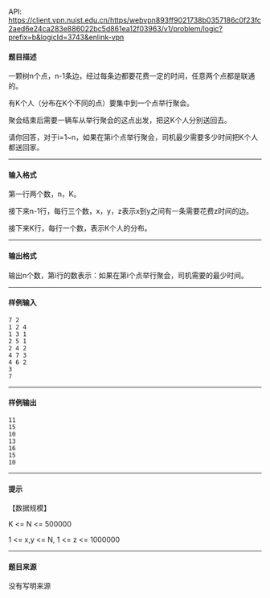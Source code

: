 API: https://client.vpn.nuist.edu.cn/https/webvpn893ff9021738b0357186c0f23fc2aed6e24ca283e886022bc5d861ea12f03963/v1/problem/logic?prefix=b&logicId=3743&enlink-vpn

#### 题目描述

一颗树n个点，n-1条边，经过每条边都要花费一定的时间，任意两个点都是联通的。

有K个人（分布在K个不同的点）要集中到一个点举行聚会。

聚会结束后需要一辆车从举行聚会的这点出发，把这K个人分别送回去。

请你回答，对于i=1~n，如果在第i个点举行聚会，司机最少需要多少时间把K个人都送回家。

---

#### 输入格式

第一行两个数，n，K。

接下来n-1行，每行三个数，x，y，z表示x到y之间有一条需要花费z时间的边。

接下来K行，每行一个数，表示K个人的分布。

---

#### 输出格式

输出n个数，第i行的数表示：如果在第i个点举行聚会，司机需要的最少时间。

---

#### 样例输入
```
7 2
1 2 4
1 3 1
2 5 1
2 4 2
4 7 3
4 6 2
3
7
```

---

#### 样例输出
```
11
15
10
13
16
15
10
```

---

#### 提示

【数据规模】

K <= N <= 500000

1 <= x,y <= N, 1 <= z <= 1000000

---

#### 题目来源

没有写明来源